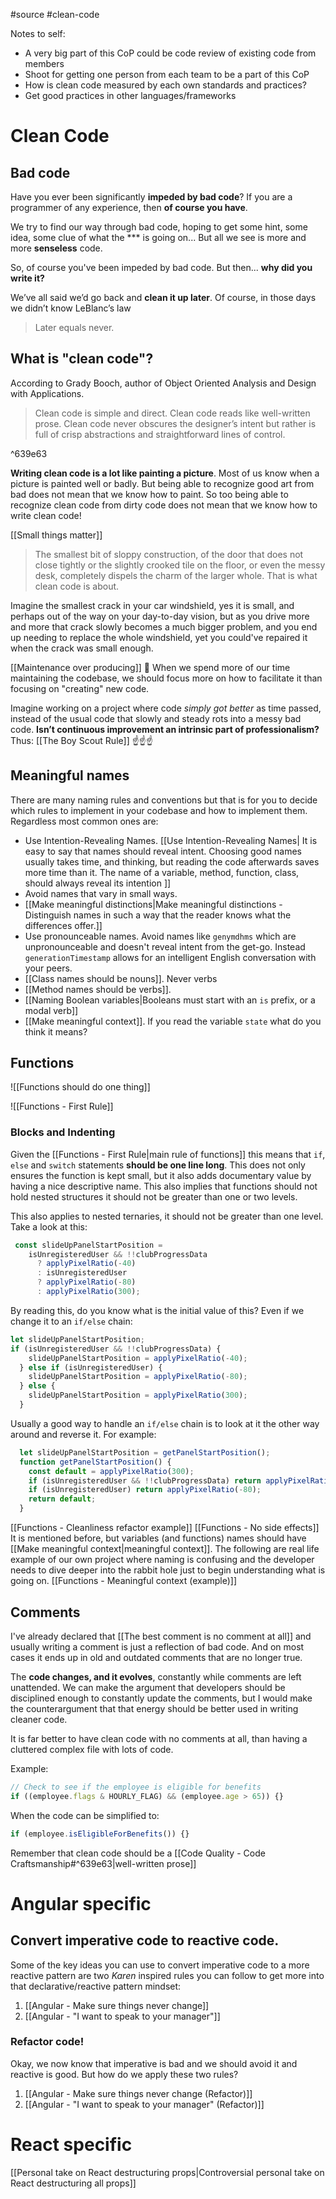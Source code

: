 #source #clean-code

Notes to self:
* A very big part of this CoP could be code review of existing code from members
* Shoot for getting one person from each team to be a part of this CoP
* How is clean code measured by each own standards and practices?
* Get good practices in other languages/frameworks

# Clean Code

## Bad code
Have you ever been significantly **impeded by bad code**? If you are a programmer of any experience, then **of course you have**. 

We try to find our way through bad code, hoping to get some hint, some idea, some clue of what the \*\*\* is going on... But all we see is more and more **senseless** code.

So, of course you've been impeded by bad code. But then... **why did you write it?**

We’ve all said we’d go back and **clean it up later**. Of course, in those days we didn’t know LeBlanc’s law
> Later equals never.

## What is "clean code"?

According to Grady Booch, author of Object Oriented Analysis and Design with Applications. 

>Clean code is simple and direct. Clean code reads like well-written prose. Clean code never obscures the designer’s intent but rather is full of crisp abstractions and straightforward lines of control.

^639e63

**Writing clean code is a lot like painting a picture**. Most of us know when a picture is painted well or badly. But being able to recognize good art from bad does not mean that we know how to paint. So too being able to recognize clean code from dirty code does not mean that we know how to write clean code!

[[Small things matter]]

> The smallest bit of sloppy construction, of the door that does not close tightly or the slightly crooked tile on the floor, or even the messy desk, completely dispels the charm of the larger whole. That is what clean code is about.

Imagine the smallest crack in your car windshield, yes it is small, and perhaps out of the way on your day-to-day vision, but as you drive more and more that crack slowly becomes a much bigger problem, and you end up needing to replace the whole windshield, yet you could've repaired it when the crack was small enough.

[[Maintenance over producing]] 🔨
When we spend more of our time maintaining the codebase, we should focus more on how to facilitate it than focusing on "creating" new code. 

Imagine working on a project where code *simply got better* as time passed, instead of the usual code that slowly and steady rots into a messy bad code. **Isn’t continuous improvement an intrinsic part of professionalism?**  Thus: [[The Boy Scout Rule]] ☝️☝️☝️

## Meaningful names

There are many naming rules and conventions but that is for you to decide which rules to implement in your codebase and how to implement them. Regardless most common ones are:

* Use Intention-Revealing Names. [[Use Intention-Revealing Names| It is easy to say that names should reveal intent. Choosing good names usually takes time, and thinking, but reading the code afterwards saves more time than it. The name of a variable, method, function, class, should always reveal its intention ]]
* Avoid names that vary in small ways. 
* [[Make meaningful distinctions|Make meaningful distinctions - Distinguish names in such a way that the reader knows what the differences offer.]]
* Use pronounceable names. Avoid names like `genymdhms` which are unpronounceable and doesn't reveal intent from the get-go. Instead `generationTimestamp` allows for an intelligent English conversation with your peers.
* [[Class names should be nouns]]. Never verbs
* [[Method names should be verbs]]. 
* [[Naming Boolean variables|Booleans must start with an `is` prefix, or a modal verb]]
* [[Make meaningful context]]. If you read  the variable `state` what do you think it means?

## Functions

![[Functions should do one thing]]

![[Functions - First Rule]]
### Blocks and Indenting
Given the [[Functions - First Rule|main rule of functions]] this means that `if`, `else` and `switch` statements **should be one line long**. This does not only ensures the function is kept small, but it also adds documentary value by having a nice descriptive name. This also implies that functions should not hold nested structures it should not be greater than one or two levels.

This also applies to nested ternaries, it should not be greater than one level. Take a look at this:

```typescript
 const slideUpPanelStartPosition =
    isUnregisteredUser && !!clubProgressData
      ? applyPixelRatio(-40)
      : isUnregisteredUser
      ? applyPixelRatio(-80)
      : applyPixelRatio(300);
```

By reading this, do you know what is the initial value of this? Even if we change it to an `if/else` chain:

```typescript
let slideUpPanelStartPosition;
if (isUnregisteredUser && !!clubProgressData) {
    slideUpPanelStartPosition = applyPixelRatio(-40);
  } else if (isUnregisteredUser) {
    slideUpPanelStartPosition = applyPixelRatio(-80);
  } else {
    slideUpPanelStartPosition = applyPixelRatio(300);
  }
```

Usually a good way to handle an `if/else` chain is to look at it the other way around and reverse it. For example:

```typescript
  let slideUpPanelStartPosition = getPanelStartPosition();
  function getPanelStartPosition() {
    const default = applyPixelRatio(300);
    if (isUnregisteredUser && !!clubProgressData) return applyPixelRatio(-40);
    if (isUnregisteredUser) return applyPixelRatio(-80);
    return default;
  }

```

[[Functions - Cleanliness refactor example]]
[[Functions - No side effects]]
It is mentioned before, but variables (and functions) names should have [[Make meaningful context|meaningful context]]. The following are real life example of our own project where naming is confusing and the developer needs to dive deeper into the rabbit hole just to begin understanding what is going on. [[Functions - Meaningful context (example)]]


## Comments

I've already declared that [[The best comment is no comment at all]] and usually writing a comment is just a reflection of bad code. And on most cases it ends up in old and outdated comments that are no longer true. 

The **code changes, and it evolves**, constantly while comments are left unattended. We can make the argument that developers should be disciplined enough to constantly update the comments, but I would make the counterargument that that energy should be better used in writing cleaner code. 

It is far better to have clean code with no comments at all, than having a cluttered complex file with lots of code. 

Example:

```typescript
// Check to see if the employee is eligible for benefits
if ((employee.flags & HOURLY_FLAG) && (employee.age > 65)) {}
```

When the code can be simplified to:

```typescript
if (employee.isEligibleForBenefits()) {}
```

Remember that clean code should be a [[Code Quality - Code Craftsmanship#^639e63|well-written prose]]
# Angular specific
 
## Convert **imperative** code to **reactive** code.

Some of the key ideas you can use to convert imperative code to a more reactive pattern are two *Karen* inspired rules you can follow to get more into that declarative/reactive pattern mindset:

1. [[Angular - Make sure things never change]]
2. [[Angular - "I want to speak to your manager"]]
### Refactor code!
Okay, we now know that imperative is bad and we should avoid it and reactive is good. But how do we apply these two rules?

1. [[Angular - Make sure things never change (Refactor)]]
2. [[Angular - "I want to speak to your manager" (Refactor)]]

# React specific
[[Personal take on React destructuring props|Controversial personal take on React destructuring all props]]